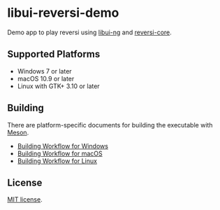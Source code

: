 # libui-reversi-demo

Demo app to play reversi using [libui-ng](https://github.com/libui-ng/libui-ng) and [reversi-core](https://github.com/matyalatte/reversi-core).  

## Supported Platforms

-   Windows 7 or later  
-   macOS 10.9 or later  
-   Linux with GTK+ 3.10 or later  

## Building

There are platform-specific documents for building the executable with [Meson](https://github.com/mesonbuild/meson).  

-   [Building Workflow for Windows](./Build-on-Windows.md)  
-   [Building Workflow for macOS](./Build-on-Mac.md)  
-   [Building Workflow for Linux](./Build-on-Linux.md)  

## License

[MIT license](../LICENSE).  
